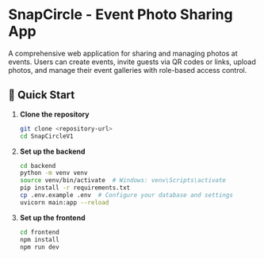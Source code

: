 # SnapCircle - Event Photo Sharing App

A comprehensive web application for sharing and managing photos at events. Users can create events, invite guests via QR codes or links, upload photos, and manage their event galleries with role-based access control.

## 🚀 Quick Start

1. **Clone the repository**

   ```bash
   git clone <repository-url>
   cd SnapCircleV1
   ```

2. **Set up the backend**

   ```bash
   cd backend
   python -m venv venv
   source venv/bin/activate  # Windows: venv\Scripts\activate
   pip install -r requirements.txt
   cp .env.example .env  # Configure your database and settings
   uvicorn main:app --reload
   ```

3. **Set up the frontend**

   ```bash
   cd frontend
   npm install
   npm run dev
   ```

